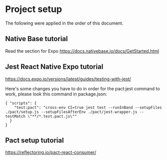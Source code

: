 # Project setup

The following were applied in the order of this document.

## Native Base tutorial

Read the section for Expo
https://docs.nativebase.io/docs/GetStarted.html

## Jest React Native Expo tutorial

https://docs.expo.io/versions/latest/guides/testing-with-jest/

Here's some changes you have to do in order for the pact:jest command to work, please look this command in package.json:

```
{ "scripts": {
    "test:pact": "cross-env CI=true jest test --runInBand --setupFiles ./pact/setup.js --setupFilesAfterEnv ./pact/jest-wrapper.js --testMatch \"**/*.test.pact.js\""
  }
}
```

## Pact setup tutorial

https://reflectoring.io/pact-react-consumer/
